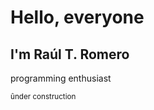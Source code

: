 <h1>Hello, everyone</h1>
<h2>I'm Raúl T. Romero</h2>
<p>programming enthusiast</p>
<p><small>ûnder construction</small></p>

